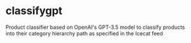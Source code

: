 # classifygpt
Product classifier based on OpenAI's GPT-3.5 model to classify products into their category hierarchy path as specified in the Icecat feed
